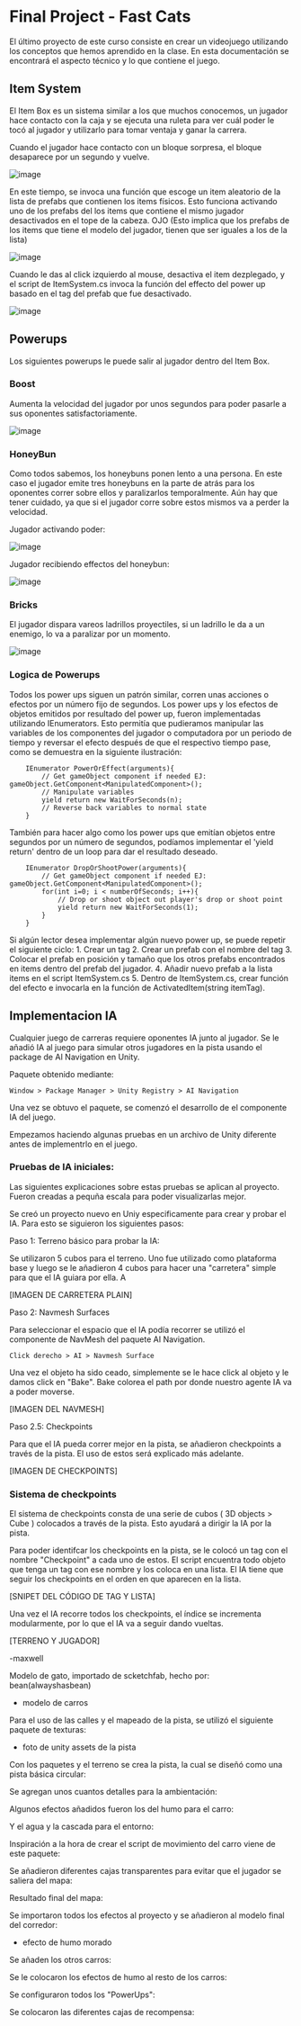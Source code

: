 # Final Project - Fast Cats

El último proyecto de este curso consiste en crear un videojuego utilizando los conceptos que hemos aprendido en la clase. En esta documentación se encontrará el aspecto técnico y lo que contiene el juego.


## Item System

El Item Box es un sistema similar a los que muchos conocemos, un jugador hace contacto con la caja y se ejecuta una ruleta para ver cuál poder le tocó al jugador y utilizarlo para tomar ventaja y ganar la carrera.

Cuando el jugador hace contacto con un bloque sorpresa, el bloque desaparece por un segundo y vuelve.

![image](img/ItemBox.gif)

En este tiempo, se invoca una función que escoge un item aleatorio de la lista de prefabs que contienen los items físicos. Esto funciona activando uno de los prefabs del los items que contiene el mismo jugador desactivados en el tope de la cabeza. OJO (Esto implica que los prefabs de los items que tiene el modelo del jugador, tienen que ser iguales a los de la lista)

![image](img/ItemSetup.png)

Cuando le das al click izquierdo al mouse, desactiva el item dezplegado, y el script de ItemSystem.cs invoca la función del effecto del power up basado en el tag del prefab que fue desactivado.

![image](img/ItemCabeza.png)


## Powerups

Los siguientes powerups le puede salir al jugador dentro del Item Box.

### Boost

Aumenta la velocidad del jugador por unos segundos para poder pasarle a sus oponentes satisfactoriamente.

![image](img/Boost.gif)

### HoneyBun

Como todos sabemos, los honeybuns ponen lento a una persona. En este caso el jugador emite tres honeybuns en la parte de atrás para los oponentes correr sobre ellos y paralizarlos temporalmente. Aún hay que tener cuidado, ya que si el jugador corre sobre estos mismos va a perder la velocidad. 

Jugador activando poder:

![image](img/Drop.gif)

Jugador recibiendo effectos del honeybun:

![image](img/SlowDownPlayer.gif)

### Bricks

El jugador dispara vareos ladrillos proyectiles, si un ladrillo le da a un enemigo, lo va a paralizar por un momento.

![image](img/Shoot.gif)

### Logica de Powerups

Todos los power ups siguen un patrón similar, corren unas acciones o efectos por un número fijo de segundos. Los power ups y los efectos de objetos emitidos por resultado del power up, fueron implementadas utilizando IEnumerators. Esto permitía que pudieramos manipular las variables de los componentes del jugador o computadora por un periodo de tiempo y reversar el efecto después de que el respectivo tiempo pase, como se demuestra en la siguiente ilustración:

```
	IEnumerator PowerOrEffect(arguments){
        // Get gameObject component if needed EJ: gameObject.GetComponent<ManipulatedComponent>();
        // Manipulate variables 
        yield return new WaitForSeconds(n);
        // Reverse back variables to normal state
    }
```

También para hacer algo como los power ups que emitían objetos entre segundos por un número de segundos, podíamos implementar el 'yield return'  dentro de un loop para dar el resultado deseado.

```
	IEnumerator DropOrShootPower(arguments){
	    // Get gameObject component if needed EJ: gameObject.GetComponent<ManipulatedComponent>();
        for(int i=0; i < numberOfSeconds; i++){
            // Drop or shoot object out player's drop or shoot point
            yield return new WaitForSeconds(1);
        }
    }
```

Si algún lector desea implementar algún nuevo power up,  se puede repetir el siguiente ciclo:
	1.  Crear un tag
	2.  Crear un prefab con el nombre del tag
	3.  Colocar el prefab en posición y tamaño que los otros prefabs encontrados en items dentro del prefab del jugador.
	4.  Añadir nuevo prefab a la lista items en el script ItemSystem.cs
	5.  Dentro de ItemSystem.cs, crear función del efecto e invocarla en la función de ActivatedItem(string itemTag).


## Implementacion IA

Cualquier juego de carreras requiere oponentes IA junto al jugador. Se le añadió IA al juego para simular otros jugadores en la pista usando el package de AI Navigation en Unity. 

Paquete obtenido mediante:

```
Window > Package Manager > Unity Registry > AI Navigation
```

Una vez se obtuvo el paquete, se comenzó el desarrollo de el componente IA del juego. 

Empezamos haciendo algunas pruebas en un archivo de Unity diferente antes de implementrlo en el juego. 

### Pruebas de IA iniciales:

Las siguientes explicaciones sobre estas pruebas se aplican al proyecto. Fueron creadas a pequña escala para poder visualizarlas mejor. 

Se creó un proyecto nuevo en Uniy especificamente para crear y probar el IA. Para esto se siguieron los siguientes pasos:

Paso 1: Terreno básico para probar la IA:

Se utilizaron 5 cubos para el terreno. Uno fue utilizado como plataforma base y luego se le añadieron 4 cubos para hacer una "carretera" simple para que el IA guiara por ella. A

[IMAGEN DE CARRETERA PLAIN]

Paso 2: Navmesh Surfaces

Para seleccionar el espacio que el IA podía recorrer se utilizó el componente de NavMesh del paquete AI Navigation.

```
Click derecho > AI > Navmesh Surface 
```

Una vez el objeto ha sido ceado, simplemente se le hace click al objeto y le damos click en "Bake". Bake colorea el path por donde nuestro agente IA va a poder moverse.

[IMAGEN DEL NAVMESH]

Paso 2.5: Checkpoints

Para que el IA pueda correr mejor en la pista, se añadieron checkpoints a través de la pista. El uso de estos será explicado más adelante.

[IMAGEN DE CHECKPOINTS]

### Sistema de checkpoints

El sistema de checkpoints consta de una serie de cubos ( 3D objects > Cube ) colocados a través de la pista. Esto ayudará a dirigir la IA por la pista.

Para poder identifcar los checkpoints en la pista, se le colocó un tag con el nombre "Checkpoint" a cada uno de estos. El script encuentra todo objeto que tenga un tag con ese nombre y los coloca en una lista. El IA tiene que seguir los checkpoints en el orden en que aparecen en la lista. 

[SNIPET DEL CÓDIGO DE TAG Y LISTA]

Una vez el IA recorre todos los checkpoints, el índice se incrementa modularmente, por lo que el IA va a seguir dando vueltas.


[TERRENO Y JUGADOR]

-maxwell

Modelo de gato, importado de scketchfab, hecho por: bean(alwayshasbean)

- modelo de carros


Para el uso de las calles y el mapeado de la pista, se utilizó el siguiente paquete de texturas:

- foto de unity assets de la pista
  

Con los paquetes y el terreno se crea la pista, la cual se diseñó como una pista básica circular:



Se agregan unos cuantos detalles para la ambientación:




Algunos efectos añadidos fueron los del humo para el carro:



Y el agua y la cascada para el entorno:



Inspiración a la hora de crear el script de movimiento del carro viene de este paquete:



Se añadieron diferentes cajas transparentes para evitar que el jugador se saliera del mapa:



Resultado final del mapa:




Se importaron todos los efectos al proyecto y se añadieron al modelo final del corredor:


- efecto de humo morado


Se añaden los otros carros:



Se le colocaron los efectos de humo al resto de los carros:



Se configuraron todos los "PowerUps":



Se colocaron las diferentes cajas de recompensa:




